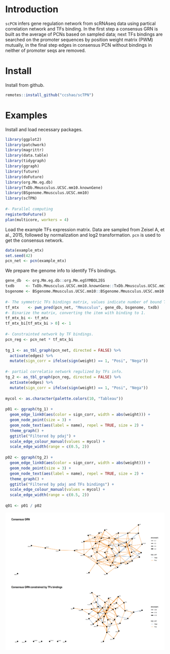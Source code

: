 # Introduction
`scPCN` infers gene regulation network from scRNAseq data using partical correlation network and TFs binding. In the first step a consensus GRN is built as the average of PCNs based on sampled data; next TFs bindings are searched on the promoter sequences by position weight matrix (PWM) mutually, in the final step edges in consensus PCN without bindings in neither of promoter seqs are removed.

# Install
Install from github.
```r
remotes::install_github("ccshao/scTPN")
```

# Examples
Install and load necessary packages.

```r
library(ggplot2)
library(patchwork)
library(magrittr)
library(data.table)
library(tidygraph)
library(ggraph)
library(future)
library(doFuture)
library(org.Mm.eg.db)
library(TxDb.Mmusculus.UCSC.mm10.knownGene)
library(BSgenome.Mmusculus.UCSC.mm10)
library(scTPN)

#- Parallel computing
registerDoFuture()
plan(multicore, workers = 4)
```

Load the example TFs expression matrix. Data are sampled from Zeisel A, et al., 2015, followed by normalization and log2 transformation. `pcn` is used to get the consensus network.
```r
data(example_mtx)
set.seed(42)
pcn_net <- pcn(example_mtx)
```

We prepare the genome info to identify TFs bindings.
```r
gene_db  <- org.Mm.eg.db::org.Mm.egSYMBOL2EG
txdb     <- TxDb.Mmusculus.UCSC.mm10.knownGene::TxDb.Mmusculus.UCSC.mm10.knownGene
bsgenome <- BSgenome.Mmusculus.UCSC.mm10::BSgenome.Mmusculus.UCSC.mm10

#- The symmetric TFs bindings matrix, values indicate number of bound TF PWMs (one TF might have multiple PWMs.)
tf_mtx    <- pwm_pred(pcn_net, "Mmusculus", gene_db, bsgenome, txdb)
#- Binarize the matrix, converting the item with binding to 1.
tf_mtx_bi <- tf_mtx
tf_mtx_bi[tf_mtx_bi > 0] <- 1

#- Constrainted network by TF bindings.
pcn_reg <- pcn_net * tf_mtx_bi

tg_1 <- as_tbl_graph(pcn_net, directed = FALSE) %>%
  activate(edges) %>%
  mutate(sign_corr = ifelse(sign(weight) == 1, "Posi", "Nega"))

#- partial correlatio network regulized by TFs info.
tg_2 <- as_tbl_graph(pcn_reg, directed = FALSE) %>%
  activate(edges) %>%
  mutate(sign_corr = ifelse(sign(weight) == 1, "Posi", "Nega"))

mycol <- as.character(palette.colors(10, "Tableau"))

p01 <- ggraph(tg_1) +
  geom_edge_link0(aes(color = sign_corr, width = abs(weight))) +
  geom_node_point(size = 3) +
  geom_node_text(aes(label = name), repel = TRUE, size = 2) +
  theme_graph() +
  ggtitle("Filtered by pdaj") +
  scale_edge_colour_manual(values = mycol) +
  scale_edge_width(range = c(0.5, 2))

p02 <- ggraph(tg_2) +
  geom_edge_link0(aes(color = sign_corr, width = abs(weight))) +
  geom_node_point(size = 3) +
  geom_node_text(aes(label = name), repel = TRUE, size = 2) +
  theme_graph() +
  ggtitle("Filtered by pdaj and TFs bindings") +
  scale_edge_colour_manual(values = mycol) +
  scale_edge_width(range = c(0.5, 2))

q01 <- p01 / p02
```
![image](./inst/image/net.png)
